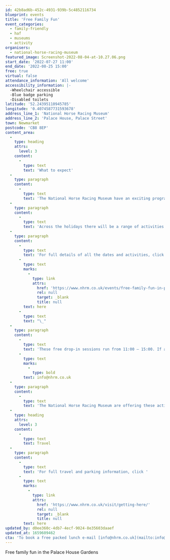```yaml
---
id: 42b8ad6b-452c-4931-939b-5c4852116734
blueprint: events
title: 'Free Family Fun'
event_categories:
  - family-friendly
  - haf
  - museums
  - activity
organisers:
  - national-horse-racing-museum
featured_image: Screenshot-2022-08-04-at-10.27.06.png
start_date: '2022-07-27 11:00'
end_date: '2022-08-25 15:00'
free: true
virtual: false
attendance_information: 'All welcome'
accessibility_information: |-
  -Wheelchair accessible
  -Blue badge parking
  -Disabled toilets
latitude: '52.24395110945785'
longitude: '0.4074587731593678'
address_line_1: 'National Horse Racing Museum'
address_line_2: 'Palace House, Palace Street'
town: Newmarket
postcode: 'CB8 8EP'
content_area:
  -
    type: heading
    attrs:
      level: 3
    content:
      -
        type: text
        text: 'What to expect'
  -
    type: paragraph
    content:
      -
        type: text
        text: 'The National Horse Racing Museum have an exciting programme of activities over the summer holidays, where families can attend – for free.'
  -
    type: paragraph
    content:
      -
        type: text
        text: 'Across the holidays there will be a range of activities and themes including Vikings – making shields and masks, small wonders – getting creative with what can be seen under a microscope, jockey club, stitch in time and so much more.'
  -
    type: paragraph
    content:
      -
        type: text
        text: 'For full details of all the dates and activities, click '
      -
        type: text
        marks:
          -
            type: link
            attrs:
              href: 'https://www.nhrm.co.uk/events/free-family-fun-in-palace-house-gardens/'
              rel: null
              target: _blank
              title: null
        text: here
      -
        type: text
        text: "\_"
  -
    type: paragraph
    content:
      -
        type: text
        text: 'These free drop-in sessions run from 11:00 – 15:00. If any of the children attending are eligible for free school meals, a picnic bag lunch can be provided for free. To book a free packed lunch, e-mail '
      -
        type: text
        marks:
          -
            type: bold
        text: info@nhrm.co.uk
  -
    type: paragraph
    content:
      -
        type: text
        text: 'The National Horse Racing Museum are offering these activities as part of The Holiday Activity and Food Programme.'
  -
    type: heading
    attrs:
      level: 3
    content:
      -
        type: text
        text: Travel
  -
    type: paragraph
    content:
      -
        type: text
        text: 'For full travel and parking information, click '
      -
        type: text
        marks:
          -
            type: link
            attrs:
              href: 'https://www.nhrm.co.uk/visit/getting-here/'
              rel: null
              target: _blank
              title: null
        text: here
updated_by: d0ee360c-4db7-4ecf-9024-8e35603daaef
updated_at: 1659609462
cta: 'To book a free packed lunch e-mail [info@nhrm.co.uk](mailto:info@nhrm.co.uk)'
---
```

Free family fun in the Palace House Gardens